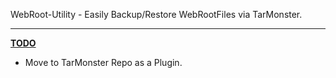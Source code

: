 WebRoot-Utility - Easily Backup/Restore WebRootFiles via TarMonster.
<hr>
<div id="todo">
<b><u>TODO</u></b><br>
<ul>
<li> Move to TarMonster Repo as a Plugin.   </li>
</ul>
</div>

